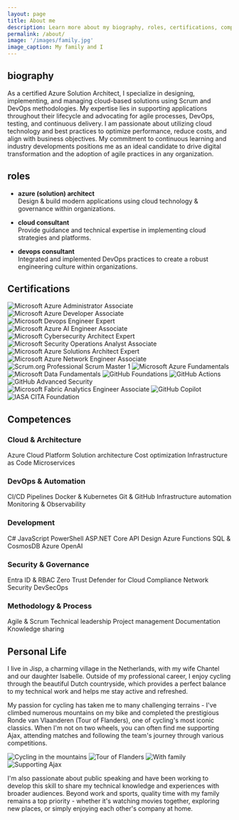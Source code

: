 ```yaml
---
layout: page
title: About me
description: Learn more about my biography, roles, certifications, competences, and more.
permalink: /about/
image: '/images/family.jpg'
image_caption: My family and I
---
```


## biography
As a certified Azure Solution Architect, I specialize in designing, implementing, and managing cloud-based solutions using Scrum and DevOps methodologies. My expertise lies in supporting applications throughout their lifecycle and advocating for agile processes, DevOps, testing, and continuous delivery. I am passionate about utilizing cloud technology and best practices to optimize performance, reduce costs, and align with business objectives. My commitment to continuous learning and industry developments positions me as an ideal candidate to drive digital transformation and the adoption of agile practices in any organization.

## roles
- **azure (solution) architect**  
  Design & build modern applications using cloud technology & governance within organizations.

- **cloud consultant**  
  Provide guidance and technical expertise in implementing cloud strategies and platforms.

- **devops consultant**  
  Integrated and implemented DevOps practices to create a robust engineering culture within organizations.

## Certifications

<div class="certifications-grid">
  <img src="/images/Picture1.png" alt="Microsoft Azure Administrator Associate">
  <img src="/images/Picture2.png" alt="Microsoft Azure Developer Associate">
  <img src="/images/Picture3.png" alt="Microsoft Devops Engineer Expert">
  <img src="/images/Picture4.png" alt="Microsoft Azure AI Engineer Associate">
  <img src="/images/Picture5.png" alt="Microsoft Cybersecurity Architect Expert">
  <img src="/images/Picture6.png" alt="Microsoft Security Operations Analyst Associate">
  <img src="/images/Picture7.png" alt="Microsoft Azure Solutions Architect Expert">
  <img src="/images/Picture8.png" alt="Microsoft Azure Network Engineer Associate">
  <img src="/images/Picture9.png" alt="Scrum.org Professional Scrum Master 1">
  <img src="/images/Picture10.png" alt="Microsoft Azure Fundamentals">
  <img src="/images/Picture11.png" alt="Microsoft Data Fundamentals">
  <img src="/images/Picture12.png" alt="GitHub Foundations">
  <img src="/images/Picture13.png" alt="GitHub Actions">
  <img src="/images/Picture14.png" alt="GitHub Advanced Security">
  <img src="/images/Picture15.png" alt="Microsoft Fabric Analytics Engineer Associate">
  <img src="/images/Picture16.png" alt="GitHub Copilot">
  <img src="/images/Picture17.png" alt="IASA CITA Foundation">
</div>

## Competences

<div class="competences-container">
  <div class="competence-area">
    <h3>Cloud & Architecture</h3>
    <div class="skill-tags">
      <span class="skill-tag">Azure Cloud Platform</span>
      <span class="skill-tag">Solution architecture</span>
      <span class="skill-tag">Cost optimization</span>
      <span class="skill-tag">Infrastructure as Code</span>
      <span class="skill-tag">Microservices</span>
    </div>
  </div>
  
  <div class="competence-area">
    <h3>DevOps & Automation</h3>
    <div class="skill-tags">
      <span class="skill-tag">CI/CD Pipelines</span>
      <span class="skill-tag">Docker & Kubernetes</span>
      <span class="skill-tag">Git & GitHub</span>
      <span class="skill-tag">Infrastructure automation</span>
      <span class="skill-tag">Monitoring & Observability</span>
    </div>
  </div>
  
  <div class="competence-area">
    <h3>Development</h3>
    <div class="skill-tags">
      <span class="skill-tag">C#</span>
      <span class="skill-tag">JavaScript</span>
      <span class="skill-tag">PowerShell</span>
      <span class="skill-tag">ASP.NET Core</span>
      <span class="skill-tag">API Design</span>
      <span class="skill-tag">Azure Functions</span>
      <span class="skill-tag">SQL & CosmosDB</span>
      <span class="skill-tag">Azure OpenAI</span>
    </div>
  </div>
  
  <div class="competence-area">
    <h3>Security & Governance</h3>
    <div class="skill-tags">
      <span class="skill-tag">Entra ID & RBAC</span>
      <span class="skill-tag">Zero Trust</span>
      <span class="skill-tag">Defender for Cloud</span>
      <span class="skill-tag">Compliance</span>
      <span class="skill-tag">Network Security</span>
      <span class="skill-tag">DevSecOps</span>
    </div>
  </div>
  
  <div class="competence-area">
    <h3>Methodology & Process</h3>
    <div class="skill-tags">
      <span class="skill-tag">Agile & Scrum</span>
      <span class="skill-tag">Technical leadership</span>
      <span class="skill-tag">Project management</span>
      <span class="skill-tag">Documentation</span>
      <span class="skill-tag">Knowledge sharing</span>
    </div>
  </div>
</div>

## Personal Life
I live in Jisp, a charming village in the Netherlands, with my wife Chantel and our daughter Isabelle. Outside of my professional career, I enjoy cycling through the beautiful Dutch countryside, which provides a perfect balance to my technical work and helps me stay active and refreshed.

My passion for cycling has taken me to many challenging terrains - I've climbed numerous mountains on my bike and completed the prestigious Ronde van Vlaanderen (Tour of Flanders), one of cycling's most iconic classics. When I'm not on two wheels, you can often find me supporting Ajax, attending matches and following the team's journey through various competitions.

<div class="personal-gallery">
  <img src="/images/06-1.jpg" alt="Cycling in the mountains">
  <img src="/images/06-2.jpg" alt="Tour of Flanders">
  <img src="/images/17-1.jpg" alt="With family">
  <img src="/images/17-2.jpg" alt="Supporting Ajax">
</div>

I'm also passionate about public speaking and have been working to develop this skill to share my technical knowledge and experiences with broader audiences. Beyond work and sports, quality time with my family remains a top priority - whether it's watching movies together, exploring new places, or simply enjoying each other's company at home.
